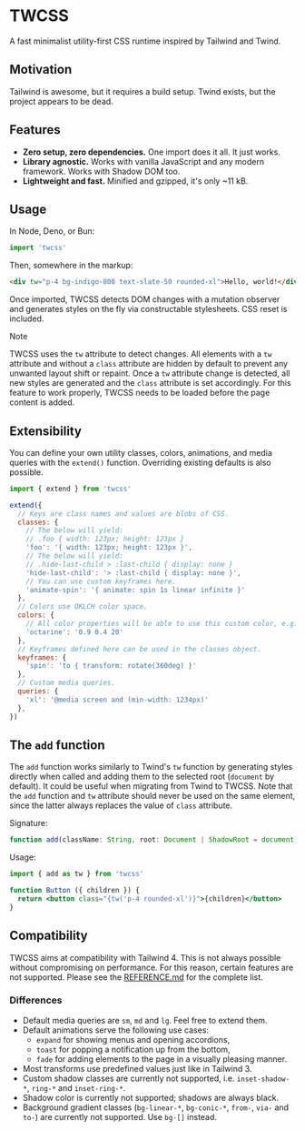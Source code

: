# TWCSS

A fast minimalist utility-first CSS runtime inspired by Tailwind and Twind.

## Motivation

Tailwind is awesome, but it requires a build setup. Twind exists, but the project appears to be dead.

## Features

- **Zero setup, zero dependencies.** One import does it all. It just works.
- **Library agnostic.** Works with vanilla JavaScript and any modern framework. Works with Shadow DOM too.
- **Lightweight and fast.** Minified and gzipped, it's only ~11 kB.

## Usage

In Node, Deno, or Bun:

```js
import 'twcss'
```

Then, somewhere in the markup:

```html
<div tw="p-4 bg-indigo-800 text-slate-50 rounded-xl">Hello, world!</div>
```

Once imported, TWCSS detects DOM changes with a mutation observer and generates styles on the fly via constructable stylesheets. CSS reset is included.

> [!NOTE]
> TWCSS uses the `tw` attribute to detect changes. All elements with a `tw` attribute and without a `class` attribute are hidden by default to prevent any unwanted layout shift or repaint. Once a `tw` attribute change is detected, all new styles are generated and the `class` attribute is set accordingly.
> For this feature to work properly, TWCSS needs to be loaded before the page content is added.

## Extensibility

You can define your own utility classes, colors, animations, and media queries with the `extend()` function. Overriding existing defaults is also possible.

```js
import { extend } from 'twcss'

extend({
  // Keys are class names and values are blobs of CSS.
  classes: {
    // The below will yield:
    // .foo { width: 123px; height: 123px }
    'foo': '{ width: 123px; height: 123px }',
    // The below will yield:
    // .hide-last-child > :last-child { display: none }
    'hide-last-child': '> :last-child { display: none }',
    // You can use custom keyframes here.
    'animate-spin': '{ animate: spin 1s linear infinite }'
  },
  // Colors use OKLCH color space.
  colors: {
    // All color properties will be able to use this custom color, e.g. outline-octarine/50
    'octarine': '0.9 0.4 20'
  },
  // Keyframes defined here can be used in the classes object.
  keyframes: {
    'spin': 'to { transform: rotate(360deg) }'
  },
  // Custom media queries.
  queries: {
    'xl': '@media screen and (min-width: 1234px)'
  },
})
```

## The `add` function

The `add` function works similarly to Twind's `tw` function by generating styles directly when called and adding them to the selected root (`document` by default). It could be useful when migrating from Twind to TWCSS. Note that the `add` function and `tw` attribute should never be used on the same element, since the latter always replaces the value of `class` attribute.

Signature:

```ts
function add(className: String, root: Document | ShadowRoot = document)
```

Usage:

```jsx
import { add as tw } from 'twcss'

function Button ({ children }) {
  return <button class="{tw('p-4 rounded-xl')}">{children}</button>
}
```

## Compatibility

TWCSS aims at compatibility with Tailwind 4. This is not always possible without compromising on performance. For this reason, certain features are not supported. Please see the [REFERENCE.md](REFERENCE.md) for the complete list.

### Differences

- Default media queries are `sm`, `md` and `lg`. Feel free to extend them.
- Default animations serve the following use cases:
  - `expand` for showing menus and opening accordions,
  - `toast` for popping a notification up from the bottom,
  - `fade` for adding elements to the page in a visually pleasing manner.
- Most transforms use predefined values just like in Tailwind 3.
- Custom shadow classes are currently not supported, i.e. `inset-shadow-*`, `ring-*` and `inset-ring-*`.
- Shadow color is currently not supported; shadows are always black.
- Background gradient classes (`bg-linear-*`, `bg-conic-*`, `from-`, `via-` and `to-`) are currently not supported. Use `bg-[]` instead.

